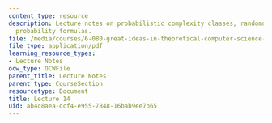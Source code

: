 ```yaml
---
content_type: resource
description: Lecture notes on probabilistic complexity classes, randomness, and useful
  probability formulas.
file: /media/courses/6-080-great-ideas-in-theoretical-computer-science-spring-2008/ab4c8aeadcf4e955784816bab9ee7b65_lec14.pdf
file_type: application/pdf
learning_resource_types:
- Lecture Notes
ocw_type: OCWFile
parent_title: Lecture Notes
parent_type: CourseSection
resourcetype: Document
title: Lecture 14
uid: ab4c8aea-dcf4-e955-7848-16bab9ee7b65
---
```

